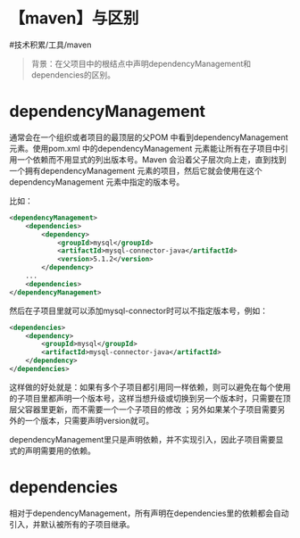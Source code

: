 # 【maven】<dependencyManagement>与<dependencies>区别
#技术积累/工具/maven

> 背景：在父项目中的根结点中声明dependencyManagement和dependencies的区别。  

# dependencyManagement
通常会在一个组织或者项目的最顶层的父POM 中看到dependencyManagement 元素。使用pom.xml 中的dependencyManagement 元素能让所有在子项目中引用一个依赖而不用显式的列出版本号。Maven 会沿着父子层次向上走，直到找到一个拥有dependencyManagement 元素的项目，然后它就会使用在这个dependencyManagement 元素中指定的版本号。

比如：
```xml
<dependencyManagement>  
	<dependencies>  
		<dependency>  
			<groupId>mysql</groupId>  
			<artifactId>mysql-connector-java</artifactId>  
			<version>5.1.2</version>  
		</dependency>  
	...  
	<dependencies>  
</dependencyManagement>  
```

然后在子项目里就可以添加mysql-connector时可以不指定版本号，例如：
```xml
<dependencies>  
	<dependency>  
		<groupId>mysql</groupId>  
		<artifactId>mysql-connector-java</artifactId>  
	</dependency>  
</dependencies>  
```


这样做的好处就是：如果有多个子项目都引用同一样依赖，则可以避免在每个使用的子项目里都声明一个版本号，这样当想升级或切换到另一个版本时，只需要在顶层父容器里更新，而不需要一个一个子项目的修改 ；另外如果某个子项目需要另外的一个版本，只需要声明version就可。
 
dependencyManagement里只是声明依赖，并不实现引入，因此子项目需要显式的声明需要用的依赖。

# dependencies
相对于dependencyManagement，所有声明在dependencies里的依赖都会自动引入，并默认被所有的子项目继承。


